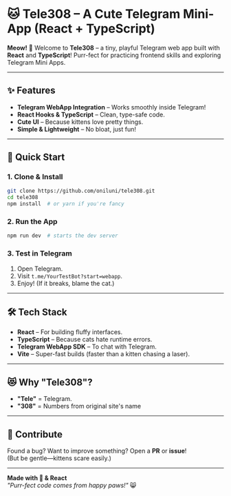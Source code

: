 # 🐱 **Tele308** – A Cute Telegram Mini-App (React + TypeScript)  

**Meow!** 🐾 Welcome to **Tele308** – a tiny, playful Telegram web app built with **React** and **TypeScript**! Purr-fect for practicing frontend skills and exploring Telegram Mini Apps.  

---

## ✨ **Features**  
- **Telegram WebApp Integration** – Works smoothly inside Telegram!  
- **React Hooks & TypeScript** – Clean, type-safe code.  
- **Cute UI** – Because kittens love pretty things.  
- **Simple & Lightweight** – No bloat, just fun!  

---

## 🚀 **Quick Start**  

### 1. **Clone & Install**  
```bash  
git clone https://github.com/oniluni/tele308.git  
cd tele308  
npm install  # or yarn if you're fancy  
```  

### 2. **Run the App**  
```bash  
npm run dev  # starts the dev server  
```  

### 3. **Test in Telegram**  
1. Open Telegram.  
2. Visit `t.me/YourTestBot?start=webapp`.  
3. Enjoy! (If it breaks, blame the cat.)  

---

## 🛠 **Tech Stack**  
- **React** – For building fluffy interfaces.  
- **TypeScript** – Because cats hate runtime errors.  
- **Telegram WebApp SDK** – To chat with Telegram.  
- **Vite** – Super-fast builds (faster than a kitten chasing a laser).  

---

## 😻 **Why "Tele308"?**  
- **"Tele"** = Telegram.  
- **"308"** = Numbers from original site's name

---

## 🐾 **Contribute**  
Found a bug? Want to improve something? Open a **PR** or **issue**!  
(But be gentle—kittens scare easily.)  

---

**Made with 🐾 & React**  
*"Purr-fect code comes from happy paws!"* 😸
